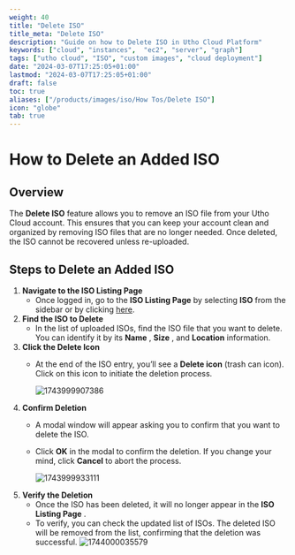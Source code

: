 ```yaml
---
weight: 40
title: "Delete ISO"
title_meta: "Delete ISO"
description: "Guide on how to Delete ISO in Utho Cloud Platform"
keywords: ["cloud", "instances",  "ec2", "server", "graph"]
tags: ["utho cloud", "ISO", "custom images", "cloud deployment"]
date: "2024-03-07T17:25:05+01:00"
lastmod: "2024-03-07T17:25:05+01:00"
draft: false
toc: true
aliases: ["/products/images/iso/How Tos/Delete ISO"]
icon: "globe"
tab: true
---
```


# **How to Delete an Added ISO**

## **Overview**

The **Delete ISO** feature allows you to remove an ISO file from your Utho Cloud account. This ensures that you can keep your account clean and organized by removing ISO files that are no longer needed. Once deleted, the ISO cannot be recovered unless re-uploaded.

## **Steps to Delete an Added ISO**

1. **Navigate to the ISO Listing Page**
   * Once logged in, go to the **ISO Listing Page** by selecting **ISO** from the sidebar or by clicking [here](https://console.utho.com/iso "ISO Listing Page").
2. **Find the ISO to Delete**
   * In the list of uploaded ISOs, find the ISO file that you want to delete. You can identify it by its  **Name** ,  **Size** , and **Location** information.
3. **Click the Delete Icon**
   * At the end of the ISO entry, you’ll see a **Delete icon** (trash can icon). Click on this icon to initiate the deletion process.

     ![1743999907386](image/index/1743999907386.png)
4. **Confirm Deletion**
   * A modal window will appear asking you to confirm that you want to delete the ISO.
   * Click **OK** in the modal to confirm the deletion. If you change your mind, click **Cancel** to abort the process.

     ![1743999933111](image/index/1743999933111.png)
5. **Verify the Deletion**
   * Once the ISO has been deleted, it will no longer appear in the  **ISO Listing Page** .
   * To verify, you can check the updated list of ISOs. The deleted ISO will be removed from the list, confirming that the deletion was successful.
     ![1744000035579](image/index/1744000035579.png)
